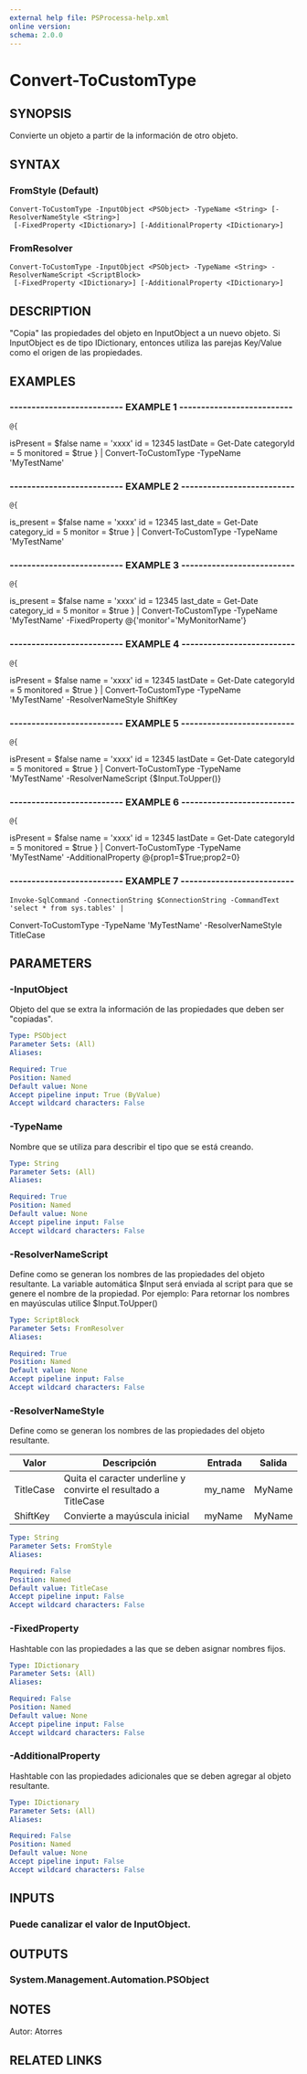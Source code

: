 ```yaml
---
external help file: PSProcessa-help.xml
online version: 
schema: 2.0.0
---
```


# Convert-ToCustomType

## SYNOPSIS
Convierte un objeto a partir de la información de otro objeto.

## SYNTAX

### FromStyle (Default)
```
Convert-ToCustomType -InputObject <PSObject> -TypeName <String> [-ResolverNameStyle <String>]
 [-FixedProperty <IDictionary>] [-AdditionalProperty <IDictionary>]
```

### FromResolver
```
Convert-ToCustomType -InputObject <PSObject> -TypeName <String> -ResolverNameScript <ScriptBlock>
 [-FixedProperty <IDictionary>] [-AdditionalProperty <IDictionary>]
```

## DESCRIPTION
"Copia" las propiedades del objeto en InputObject a un nuevo objeto.
Si InputObject es de tipo IDictionary, entonces utiliza las parejas Key/Value como el origen de las propiedades.

## EXAMPLES

### -------------------------- EXAMPLE 1 --------------------------
```
@{
```

isPresent = $false
    name = 'xxxx'
    id = 12345
    lastDate = Get-Date
    categoryId = 5
    monitored = $true
} | Convert-ToCustomType -TypeName 'MyTestName'

### -------------------------- EXAMPLE 2 --------------------------
```
@{
```

is_present = $false
    name = 'xxxx'
    id = 12345
    last_date = Get-Date
    category_id = 5
    monitor = $true
} | Convert-ToCustomType -TypeName 'MyTestName'

### -------------------------- EXAMPLE 3 --------------------------
```
@{
```

is_present = $false
    name = 'xxxx'
    id = 12345
    last_date = Get-Date
    category_id = 5
    monitor = $true
} | Convert-ToCustomType -TypeName 'MyTestName' -FixedProperty @{'monitor'='MyMonitorName'}

### -------------------------- EXAMPLE 4 --------------------------
```
@{
```

isPresent = $false
    name = 'xxxx'
    id = 12345
    lastDate = Get-Date
    categoryId = 5
    monitored = $true
} | Convert-ToCustomType -TypeName 'MyTestName' -ResolverNameStyle ShiftKey

### -------------------------- EXAMPLE 5 --------------------------
```
@{
```

isPresent = $false
    name = 'xxxx'
    id = 12345
    lastDate = Get-Date
    categoryId = 5
    monitored = $true
} | Convert-ToCustomType -TypeName 'MyTestName' -ResolverNameScript {$Input.ToUpper()}

### -------------------------- EXAMPLE 6 --------------------------
```
@{
```

isPresent = $false
    name = 'xxxx'
    id = 12345
    lastDate = Get-Date
    categoryId = 5
    monitored = $true
} | Convert-ToCustomType -TypeName 'MyTestName' -AdditionalProperty @{prop1=$True;prop2=0}

### -------------------------- EXAMPLE 7 --------------------------
```
Invoke-SqlCommand -ConnectionString $ConnectionString -CommandText 'select * from sys.tables' |
```

Convert-ToCustomType -TypeName 'MyTestName' -ResolverNameStyle TitleCase

## PARAMETERS

### -InputObject
Objeto del que se extra la información de las propiedades que deben ser "copiadas".

```yaml
Type: PSObject
Parameter Sets: (All)
Aliases: 

Required: True
Position: Named
Default value: None
Accept pipeline input: True (ByValue)
Accept wildcard characters: False
```

### -TypeName
Nombre que se utiliza para describir el tipo que se está creando.

```yaml
Type: String
Parameter Sets: (All)
Aliases: 

Required: True
Position: Named
Default value: None
Accept pipeline input: False
Accept wildcard characters: False
```

### -ResolverNameScript
Define como se generan los nombres de las propiedades del objeto resultante.
La variable automática $Input será enviada al script para que se genere el nombre de la propiedad.
Por ejemplo: Para retornar los nombres en mayúsculas utilice $Input.ToUpper()

```yaml
Type: ScriptBlock
Parameter Sets: FromResolver
Aliases: 

Required: True
Position: Named
Default value: None
Accept pipeline input: False
Accept wildcard characters: False
```

### -ResolverNameStyle
Define como se generan los nombres de las propiedades del objeto resultante.

Valor | Descripción | Entrada | Salida
----- | ----------- | ------- | ------
TitleCase | Quita el caracter underline y convirte el resultado a TitleCase | my_name | MyName
ShiftKey | Convierte a mayúscula inicial | myName | MyName

```yaml
Type: String
Parameter Sets: FromStyle
Aliases: 

Required: False
Position: Named
Default value: TitleCase
Accept pipeline input: False
Accept wildcard characters: False
```

### -FixedProperty
Hashtable con las propiedades a las que se deben asignar nombres fijos.

```yaml
Type: IDictionary
Parameter Sets: (All)
Aliases: 

Required: False
Position: Named
Default value: None
Accept pipeline input: False
Accept wildcard characters: False
```

### -AdditionalProperty
Hashtable con las propiedades adicionales que se deben agregar al objeto resultante.

```yaml
Type: IDictionary
Parameter Sets: (All)
Aliases: 

Required: False
Position: Named
Default value: None
Accept pipeline input: False
Accept wildcard characters: False
```

## INPUTS

### Puede canalizar el valor de InputObject.

## OUTPUTS

### System.Management.Automation.PSObject

## NOTES
Autor: Atorres

## RELATED LINKS

